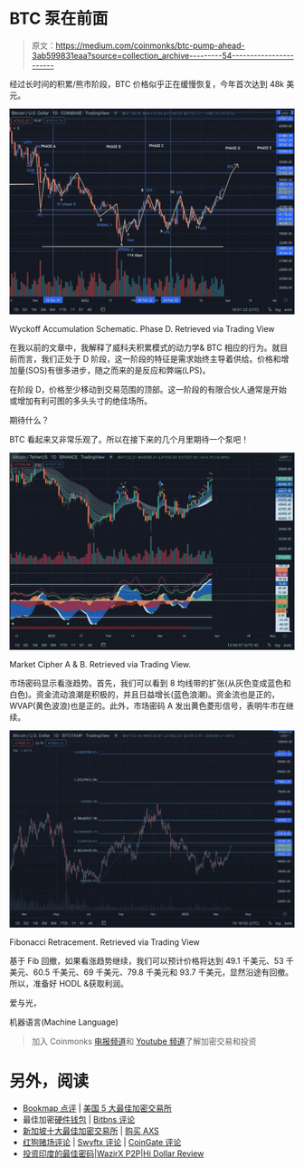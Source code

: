 # BTC 泵在前面

> 原文：<https://medium.com/coinmonks/btc-pump-ahead-3ab599831eaa?source=collection_archive---------54----------------------->

经过长时间的积累/熊市阶段，BTC 价格似乎正在缓慢恢复，今年首次达到 48k 美元。

![](img/20add19ae3502169eacc83c576d0bcac.png)

Wyckoff Accumulation Schematic. Phase D. Retrieved via Trading View

在我以前的文章中，我解释了威科夫积累模式的动力学& BTC 相应的行为。就目前而言，我们正处于 D 阶段，这一阶段的特征是需求始终主导着供给。价格和增加量(SOS)有很多进步，随之而来的是反应和弊端(LPS)。

在阶段 D，价格至少移动到交易范围的顶部。这一阶段的有限合伙人通常是开始或增加有利可图的多头头寸的绝佳场所。

期待什么？

BTC 看起来又非常乐观了。所以在接下来的几个月里期待一个泵吧！

![](img/16b078bfb9aaf44ccd99db666a8151d3.png)

Market Cipher A & B. Retrieved via Trading View.

市场密码显示看涨趋势。首先，我们可以看到 8 均线带的扩张(从灰色变成蓝色和白色)。资金流动浪潮是积极的，并且日益增长(蓝色浪潮)。资金流也是正的，WVAP(黄色波浪)也是正的。此外，市场密码 A 发出黄色菱形信号，表明牛市在继续。

![](img/b252b063d7618c233f0ae851cd4add9a.png)

Fibonacci Retracement. Retrieved via Trading View

基于 Fib 回撤，如果看涨趋势继续，我们可以预计价格将达到 49.1 千美元、53 千美元、60.5 千美元、69 千美元、79.8 千美元和 93.7 千美元，显然沿途有回撤。所以，准备好 HODL &获取利润。

爱与光，

机器语言(Machine Language)

> 加入 Coinmonks [电报频道](https://t.me/coincodecap)和 [Youtube 频道](https://www.youtube.com/c/coinmonks/videos)了解加密交易和投资

# 另外，阅读

*   [Bookmap 点评](https://coincodecap.com/bookmap-review-2021-best-trading-software) | [美国 5 大最佳加密交易所](https://coincodecap.com/crypto-exchange-usa)
*   最佳加密[硬件钱包](/coinmonks/hardware-wallets-dfa1211730c6) | [Bitbns 评论](/coinmonks/bitbns-review-38256a07e161)
*   [新加坡十大最佳加密交易所](https://coincodecap.com/crypto-exchange-in-singapore) | [购买 AXS](https://coincodecap.com/buy-axs-token)
*   [红狗赌场评论](https://coincodecap.com/red-dog-casino-review) | [Swyftx 评论](https://coincodecap.com/swyftx-review) | [CoinGate 评论](https://coincodecap.com/coingate-review)
*   [投资印度的最佳密码](https://coincodecap.com/best-crypto-to-invest-in-india-in-2021)|[WazirX P2P](https://coincodecap.com/wazirx-p2p)|[Hi Dollar Review](https://coincodecap.com/hi-dollar-review)